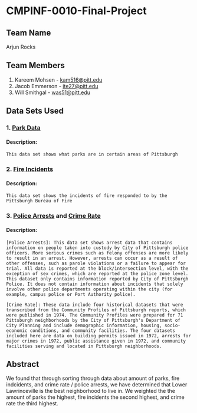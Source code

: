 # CMPINF-0010-Final-Project

## Team Name
Arjun Rocks

## Team Members
1. Kareem Mohsen - kam516@pitt.edu
2. Jacob Emmerson - jte27@pitt.edu
3. Will Smithgal - was51@pitt.edu

## Data Sets Used
### 1. [Park Data](https://data.wprdc.org/dataset/parks1) 
#### Description:
    This data set shows what parks are in certain areas of Pittsburgh
### 2. [Fire Incidents](https://data.wprdc.org/dataset/fire-incidents-in-city-of-pittsburgh)
#### Description: 
    This data set shows the incidents of fire responded to by the Pittsburgh Bureau of Fire
### 3. [Police Arrests](https://data.wprdc.org/dataset/arrest-data) and [Crime Rate](https://data.wprdc.org/dataset/a-community-profile-of-pittsburgh-neighborhoods-1974)
#### Description:
    [Police Arrests]: This data set shows arrest data that contains information on people taken into custody by City of Pittsburgh police officers. More serious crimes such as felony offenses are more likely to result in an arrest. However, arrests can occur as a result of other offenses, such as parole violations or a failure to appear for trial. All data is reported at the block/intersection level, with the exception of sex crimes, which are reported at the police zone level. This dataset only contains information reported by City of Pittsburgh Police. It does not contain information about incidents that solely involve other police departments operating within the city (for example, campus police or Port Authority police).
    
    [Crime Rate]: These data include four historical datasets that were transcribed from the Community Profiles of Pittsburgh reports, which were published in 1974. The Community Profiles were prepared for 71 Pittsburgh neighborhoods by the City of Pittsburgh's Department of City Planning and include demographic information, housing, socio-economic conditions, and community facilities. The four datasets included here are data on building permits issued in 1972, arrests for major crimes in 1972, public assistance given in 1972, and community facilities serving and located in Pittsburgh neighborhoods.


## Abstract
We found that through sorting through data about amount of parks, fire indcidents, and crime rate / police arrests, we have determined that Lower Lawrinceville is the best neighborhood to live in. We weighted the the amount of parks the highest, fire incidents the second highest, and crime rate the third highest. 

